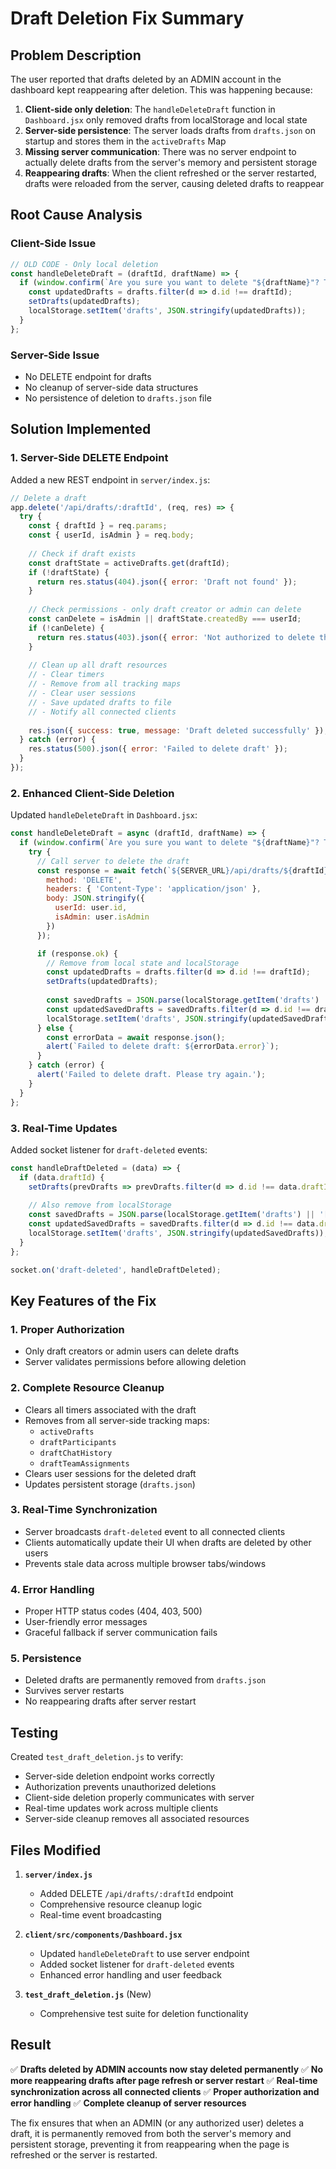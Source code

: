 # Draft Deletion Fix Summary

## Problem Description

The user reported that drafts deleted by an ADMIN account in the dashboard kept reappearing after deletion. This was happening because:

1. **Client-side only deletion**: The `handleDeleteDraft` function in `Dashboard.jsx` only removed drafts from localStorage and local state
2. **Server-side persistence**: The server loads drafts from `drafts.json` on startup and stores them in the `activeDrafts` Map
3. **Missing server communication**: There was no server endpoint to actually delete drafts from the server's memory and persistent storage
4. **Reappearing drafts**: When the client refreshed or the server restarted, drafts were reloaded from the server, causing deleted drafts to reappear

## Root Cause Analysis

### Client-Side Issue
```javascript
// OLD CODE - Only local deletion
const handleDeleteDraft = (draftId, draftName) => {
  if (window.confirm(`Are you sure you want to delete "${draftName}"? This cannot be undone.`)) {
    const updatedDrafts = drafts.filter(d => d.id !== draftId);
    setDrafts(updatedDrafts);
    localStorage.setItem('drafts', JSON.stringify(updatedDrafts));
  }
};
```

### Server-Side Issue
- No DELETE endpoint for drafts
- No cleanup of server-side data structures
- No persistence of deletion to `drafts.json` file

## Solution Implemented

### 1. Server-Side DELETE Endpoint

Added a new REST endpoint in `server/index.js`:

```javascript
// Delete a draft
app.delete('/api/drafts/:draftId', (req, res) => {
  try {
    const { draftId } = req.params;
    const { userId, isAdmin } = req.body;
    
    // Check if draft exists
    const draftState = activeDrafts.get(draftId);
    if (!draftState) {
      return res.status(404).json({ error: 'Draft not found' });
    }
    
    // Check permissions - only draft creator or admin can delete
    const canDelete = isAdmin || draftState.createdBy === userId;
    if (!canDelete) {
      return res.status(403).json({ error: 'Not authorized to delete this draft' });
    }
    
    // Clean up all draft resources
    // - Clear timers
    // - Remove from all tracking maps
    // - Clear user sessions
    // - Save updated drafts to file
    // - Notify all connected clients
    
    res.json({ success: true, message: 'Draft deleted successfully' });
  } catch (error) {
    res.status(500).json({ error: 'Failed to delete draft' });
  }
});
```

### 2. Enhanced Client-Side Deletion

Updated `handleDeleteDraft` in `Dashboard.jsx`:

```javascript
const handleDeleteDraft = async (draftId, draftName) => {
  if (window.confirm(`Are you sure you want to delete "${draftName}"? This cannot be undone.`)) {
    try {
      // Call server to delete the draft
      const response = await fetch(`${SERVER_URL}/api/drafts/${draftId}`, {
        method: 'DELETE',
        headers: { 'Content-Type': 'application/json' },
        body: JSON.stringify({
          userId: user.id,
          isAdmin: user.isAdmin
        })
      });

      if (response.ok) {
        // Remove from local state and localStorage
        const updatedDrafts = drafts.filter(d => d.id !== draftId);
        setDrafts(updatedDrafts);
        
        const savedDrafts = JSON.parse(localStorage.getItem('drafts') || '[]');
        const updatedSavedDrafts = savedDrafts.filter(d => d.id !== draftId);
        localStorage.setItem('drafts', JSON.stringify(updatedSavedDrafts));
      } else {
        const errorData = await response.json();
        alert(`Failed to delete draft: ${errorData.error}`);
      }
    } catch (error) {
      alert('Failed to delete draft. Please try again.');
    }
  }
};
```

### 3. Real-Time Updates

Added socket listener for `draft-deleted` events:

```javascript
const handleDraftDeleted = (data) => {
  if (data.draftId) {
    setDrafts(prevDrafts => prevDrafts.filter(d => d.id !== data.draftId));
    
    // Also remove from localStorage
    const savedDrafts = JSON.parse(localStorage.getItem('drafts') || '[]');
    const updatedSavedDrafts = savedDrafts.filter(d => d.id !== data.draftId);
    localStorage.setItem('drafts', JSON.stringify(updatedSavedDrafts));
  }
};

socket.on('draft-deleted', handleDraftDeleted);
```

## Key Features of the Fix

### 1. **Proper Authorization**
- Only draft creators or admin users can delete drafts
- Server validates permissions before allowing deletion

### 2. **Complete Resource Cleanup**
- Clears all timers associated with the draft
- Removes from all server-side tracking maps:
  - `activeDrafts`
  - `draftParticipants`
  - `draftChatHistory`
  - `draftTeamAssignments`
- Clears user sessions for the deleted draft
- Updates persistent storage (`drafts.json`)

### 3. **Real-Time Synchronization**
- Server broadcasts `draft-deleted` event to all connected clients
- Clients automatically update their UI when drafts are deleted by other users
- Prevents stale data across multiple browser tabs/windows

### 4. **Error Handling**
- Proper HTTP status codes (404, 403, 500)
- User-friendly error messages
- Graceful fallback if server communication fails

### 5. **Persistence**
- Deleted drafts are permanently removed from `drafts.json`
- Survives server restarts
- No reappearing drafts after server restart

## Testing

Created `test_draft_deletion.js` to verify:
- Server-side deletion endpoint works correctly
- Authorization prevents unauthorized deletions
- Client-side deletion properly communicates with server
- Real-time updates work across multiple clients
- Server-side cleanup removes all associated resources

## Files Modified

1. **`server/index.js`**
   - Added DELETE `/api/drafts/:draftId` endpoint
   - Comprehensive resource cleanup logic
   - Real-time event broadcasting

2. **`client/src/components/Dashboard.jsx`**
   - Updated `handleDeleteDraft` to use server endpoint
   - Added socket listener for `draft-deleted` events
   - Enhanced error handling and user feedback

3. **`test_draft_deletion.js`** (New)
   - Comprehensive test suite for deletion functionality

## Result

✅ **Drafts deleted by ADMIN accounts now stay deleted permanently**
✅ **No more reappearing drafts after page refresh or server restart**
✅ **Real-time synchronization across all connected clients**
✅ **Proper authorization and error handling**
✅ **Complete cleanup of server resources**

The fix ensures that when an ADMIN (or any authorized user) deletes a draft, it is permanently removed from both the server's memory and persistent storage, preventing it from reappearing when the page is refreshed or the server is restarted.
